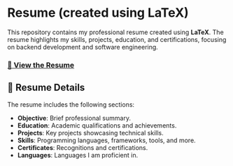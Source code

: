 # Resume (created using LaTeX)

This repository contains my professional resume created using <b>LaTeX</b>. The resume highlights my skills, projects, education, and certifications, focusing on backend development and software engineering.

### [📄 View the Resume](https://github.com/narayanjagtap/Resume/blob/cdbde92e68d43087b226f7bf129aec3dd684d2bb/Resume.pdf) 

## 📝 Resume Details
The resume includes the following sections:
- **Objective**: Brief professional summary.
- **Education**: Academic qualifications and achievements.
- **Projects**: Key projects showcasing technical skills.
- **Skills**: Programming languages, frameworks, tools, and more.
- **Certificates**: Recognitions and certifications.
- **Languages**: Languages I am proficient in.
